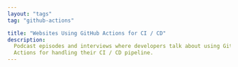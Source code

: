 ```yaml
---
layout: "tags"
tag: "github-actions"

title: "Websites Using GitHub Actions for CI / CD"
description:
  Podcast episodes and interviews where developers talk about using GitHub
  Actions for handling their CI / CD pipeline.
---
```

